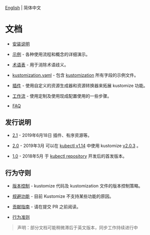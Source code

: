 [English](../README.md) | 简体中文

# 文档

 * [安装说明](INSTALL.md)

 * [示例](../../examples) - 各种使用流程和概念的详细演示。

 * [术语表](../glossary.md) - 用于消除术语歧义。

 * [kustomization.yaml](kustomization.yaml) - 包含 
 [kustomization](../glossary.md#kustomization) 所有字段的示例文件。

 * [插件](../plugins.md) - 使用自定义的资源生成器和资源转换器来拓展 kustomize 功能。

 * [工作流](workflows.md) - 使用定制及使用现成配置使用的一些步骤。

 * [FAQ](../FAQ.md)


## 发行说明

 * [2.1](../v2.1.0.md) - 2019年6月18日
 插件、有序资源等。

 * [2.0](../v2.0.0.md) - 2019年3月
   可以在 [kubectl v1.14][kubectl] 中使用 kustomize [v2.0.3] 。

 * [1.0](../v1.0.1.md) - 2018年5月
   于 [kubectl repository] 开发后的首发版本。


## 行为守则

 * [版本控制](../versioningPolicy.md) - kustomize 代码及 kustomization 文件的版本控制策略。

 * [规避功能](../eschewedFeatures.md) - 目前 Kustomize 不支持某些功能的原因。

 * [贡献指南](../../CONTRIBUTING.md) - 请在提交 PR 之前阅读。

 * [行为准则](../../code-of-conduct.md)

>声明：部分文档可能稍微滞后于英文版本，同步工作持续进行中

[v2.0.3]: https://github.com/kubernetes-sigs/kustomize/releases/tag/v2.0.3
[kubectl]: https://kubernetes.io/blog/2019/03/25/kubernetes-1-14-release-announcement
[kubectl repository]: https://github.com/kubernetes/kubectl

